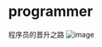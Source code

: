 # programmer
程序员的晋升之路
![image](https://github.com/shcrfx/programmer/blob/main/images/achievement-age.png)


